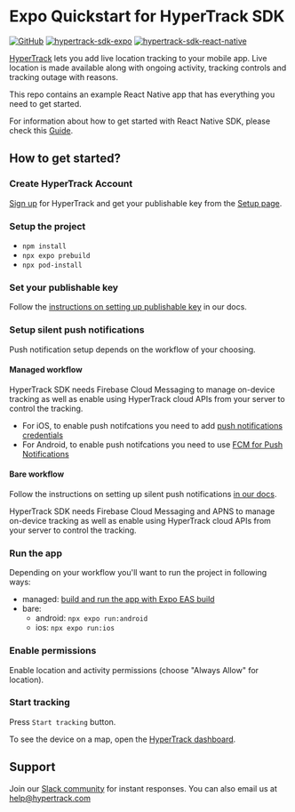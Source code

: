 # Expo Quickstart for HyperTrack SDK

[![GitHub](https://img.shields.io/github/license/hypertrack/quickstart-expo?color=orange)](./LICENSE)
[![hypertrack-sdk-expo](https://img.shields.io/badge/hypertrack_sdk_expo-4.1.0-brightgreen.svg)](https://github.com/hypertrack/sdk-expo)
[![hypertrack-sdk-react-native](https://img.shields.io/badge/hypertrack_sdk_react_native-13.1.0-brightgreen.svg)](https://github.com/hypertrack/sdk-react-native)

[HyperTrack](https://www.hypertrack.com/) lets you add live location tracking to your mobile app. Live location is made available along with ongoing activity, tracking controls and tracking outage with reasons.

This repo contains an example React Native app that has everything you need to get started.

For information about how to get started with React Native SDK, please check this [Guide](https://www.hypertrack.com/docs/install-sdk-react-native).

## How to get started?

### Create HyperTrack Account

[Sign up](https://dashboard.hypertrack.com/signup) for HyperTrack and get your publishable key from the [Setup page](https://dashboard.hypertrack.com/setup).

### Setup the project

- `npm install`
- `npx expo prebuild`
- `npx pod-install`

### Set your publishable key

Follow the [instructions on setting up publishable key](https://hypertrack.com/docs/install-sdk-expo#set-the-publishable-key) in our docs.

### Setup silent push notifications

Push notification setup depends on the workflow of your choosing.

#### Managed workflow

HyperTrack SDK needs Firebase Cloud Messaging to manage on-device tracking as well as enable using HyperTrack cloud APIs from your server to control the tracking.

- For iOS, to enable push notifcations you need to add [push notifications credentials](https://docs.expo.dev/app-signing/managed-credentials/#ios)
- For Android, to enable push notifcations you need to use [FCM for Push Notifications](https://docs.expo.dev/push-notifications/using-fcm/)

#### Bare workflow

Follow the instructions on setting up silent push notifications [in our docs](https://hypertrack.com/docs/install-sdk-expo/#set-up-silent-push-notifications).

HyperTrack SDK needs Firebase Cloud Messaging and APNS to manage on-device tracking as well as enable using HyperTrack cloud APIs from your server to control the tracking.

### Run the app

Depending on your workflow you'll want to run the project in following ways:

- managed: [build and run the app with Expo EAS build](https://docs.expo.dev/build/setup/)
- bare:
  - android: `npx expo run:android`
  - ios: `npx expo run:ios`

### Enable permissions

Enable location and activity permissions (choose "Always Allow" for location).

### Start tracking

Press `Start tracking` button.

To see the device on a map, open the [HyperTrack dashboard](https://dashboard.hypertrack.com/).

## Support

Join our [Slack community](https://join.slack.com/t/hypertracksupport/shared_invite/enQtNDA0MDYxMzY1MDMxLTdmNDQ1ZDA1MTQxOTU2NTgwZTNiMzUyZDk0OThlMmJkNmE0ZGI2NGY2ZGRhYjY0Yzc0NTJlZWY2ZmE5ZTA2NjI) for instant responses. You can also email us at help@hypertrack.com
